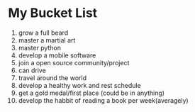 # My Bucket List
1. grow a full beard
2. master a martial art
3. master python
4. develop a mobile software
5. join a open source community/project
6. can drive
7. travel around the world
8. develop a healthy work and rest schedule
9. get a gold medal/first place (could be in anything)
10. develop the habbit of reading a book per week(averagely)

